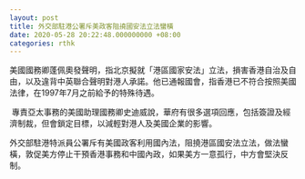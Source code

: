 ```yaml
---
layout: post
title: 外交部駐港公署斥美政客阻撓國安法立法蠻橫
date: 2020-05-28 20:22:48.000000000 +08:00
categories: rthk
---
```


美國國務卿蓬佩奧發聲明，指北京擬就「港區國家安法」立法，損害香港自治及自由，以及違背中英聯合聲明對港人承諾。他已通報國會，指香港已不符合按照美國法律，在1997年7月之前給予的特殊待遇。

 專責亞太事務的美國助理國務卿史迪威說，華府有很多選項回應，包括簽證及經濟制裁，但會鎖定目標，以減輕對港人及美國企業的影響。

外交部駐港特派員公署斥有美國政客利用國內法，阻撓港區國安法立法，做法蠻橫，敦促美方停止干預香港事務和中國內政，如果美方一意孤行，中方會堅決反制。
